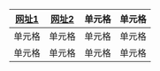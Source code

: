 |[网址1](https://wenku.baidu.com/)  | [网址2](https://www.dogedoge.com/) | 单元格 |单元格 |
|----|----|----|----|
|单元格|单元格|单元格|单元格|
|单元格|单元格|单元格|单元格|
